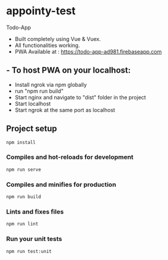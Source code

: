 # appointy-test
Todo-App
* Built completely using Vue & Vuex.
* All functionalities working.
* PWA Available at : https://todo-app-ad981.firebaseapp.com
## - To host PWA on your localhost:
* Install ngrok via npm globally
* run "npm run build"
* Start nginx and navigate to "dist" folder in the project
* Start localhost
* Start ngrok at the same port as localhost

## Project setup
```
npm install
```

### Compiles and hot-reloads for development
```
npm run serve
```

### Compiles and minifies for production
```
npm run build
```

### Lints and fixes files
```
npm run lint
```

### Run your unit tests
```
npm run test:unit
```
